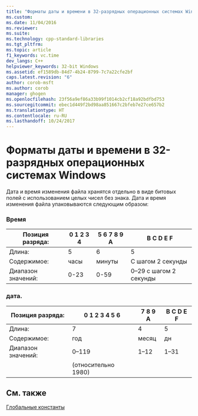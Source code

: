 ```yaml
---
title: "Форматы даты и времени в 32-разрядных операционных системах Windows | Документы Майкрософт"
ms.custom: 
ms.date: 11/04/2016
ms.reviewer: 
ms.suite: 
ms.technology: cpp-standard-libraries
ms.tgt_pltfrm: 
ms.topic: article
f1_keywords: vc.time
dev_langs: C++
helpviewer_keywords: 32-bit Windows
ms.assetid: ef1589db-84d7-4b24-8799-7c7a22cfe2bf
caps.latest.revision: "6"
author: corob-msft
ms.author: corob
manager: ghogen
ms.openlocfilehash: 23f56a9ef86a33b99f1014cb2cf18a92bdfbd753
ms.sourcegitcommit: ebec1d449f2bd98aa851667c2bfeb7e27ce657b2
ms.translationtype: HT
ms.contentlocale: ru-RU
ms.lasthandoff: 10/24/2017
---
```

# <a name="32-bit-windows-timedate-formats"></a>Форматы даты и времени в 32-разрядных операционных системах Windows
Дата и время изменения файла хранятся отдельно в виде битовых полей с использованием целых чисел без знака. Дата и время изменения файла упаковываются следующим образом:  
  
### <a name="time"></a>Время  
  
|Позиция разряда:|0   1   2   3   4|5   6   7   8   9   A|B   C   D   E   F|  
|-------------------|-----------------------|---------------------------|-----------------------|  
|Длина:|5|6|5|  
|Содержимое:|часы|минуты|С шагом 2 секунды|  
|Диапазон значений:|0-23|0-59|0–29 с шагом 2 секунды|  
  
### <a name="date"></a>дата.  
  
|Позиция разряда:|0   1   2   3   4   5   6|7   8   9   A|B   C   D   E   F|  
|-------------------|-------------------------------|-------------------|-----------------------|  
|Длина:|7|4|5|  
|Содержимое:|год|месяц|дн|  
|Диапазон значений:|0–119|1–12|1–31|  
||(относительно 1980)|||  
  
## <a name="see-also"></a>См. также  
 [Глобальные константы](../c-runtime-library/global-constants.md)